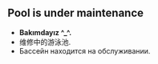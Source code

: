 ## Pool is under maintenance

- **Bakımdayız ^_^.**
- 维修中的游泳池.
- Бассейн находится на обслуживании.
